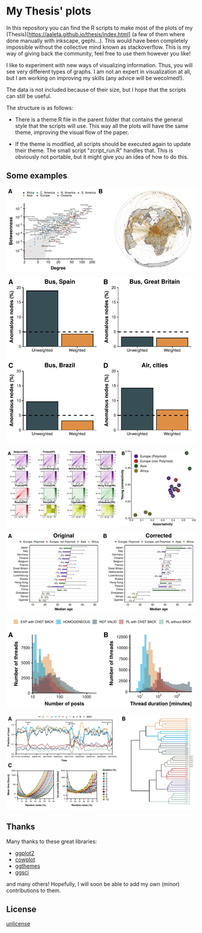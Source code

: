 # My Thesis' plots

In this repository you can find the R scripts to make most of the plots of my (Thesis)[https://aaleta.github.io/thesis/index.html] (a few of them where done manually with inkscape, gephi...). This would have been completely impossible without the collective mind known as stackoverflow. This is my way of giving back the community, feel free to use them however you like!

I like to experiment with new ways of visualizing information. Thus, you will see very different types of graphs. I am not an expert in visualization at all, but I am working on improving my skills (any advice will be wecolmed!).

The data is not included because of their size, but I hope that the scripts can still be useful. 

The structure is as follows:

- There is a theme.R file in the parent folder that contains the general style that the scripts will use. This way all the plots will have the same theme, improving the visual flow of the paper.

- If the theme is modified, all scripts should be executed again to update their theme. The small script "zcript_run.R" handles that. This is obviously not portable, but it might give you an idea of how to do this.
 
## Some examples

![Anomalies AIR](Examples/Fig_chap2_anomalies_AIR.png)

![Anomalies ALL](Examples/Fig_chap2_anomalies_all.png)

![Homo data](Examples/Fig_chap3_homo_data.png)

![Homo difference](Examples/Fig_chap3_homo_difference.png)

![FC fit](Examples/Fig_chap4_fc_fit_n_time.png)

![Pkmn Ledge](Examples/Fig_chap4_pkmn_ledge.png)

## Thanks

Many thanks to these great libraries:

- [ggplot2](https://ggplot2.tidyverse.org/)
- [cowplot](https://cran.r-project.org/web/packages/cowplot/vignettes/introduction.html)
- [ggthemes](https://github.com/jrnold/ggthemes)
- [ggsci](https://cran.r-project.org/web/packages/ggsci/vignettes/ggsci.html)

and many others! Hopefully, I will soon be able to add my own (minor) contributions to them.

## License

[unlicense](./LICENSE)
